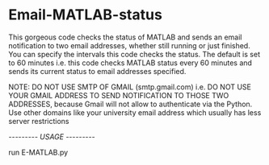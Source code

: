 # Email-MATLAB-status
This gorgeous code checks the status of MATLAB and sends an email notification 
to two email addresses, whether still running or just finished. You can specify
the intervals this code checks the status. The default is set to 60 minutes i.e.
this code checks MATLAB status every 60 minutes and sends its current status to
email addresses specified.

NOTE: DO NOT USE SMTP OF GMAIL (smtp.gmail.com) i.e. DO NOT USE YOUR GMAIL ADDRESS
TO SEND NOTIFICATION TO THOSE TWO ADDRESSES, because Gmail will not allow to
authenticate via the Python. Use other domains like your university email address
which usually has less server restrictions

_-_-_-_-_-_-_-_-_- USAGE  _-_-_-_-_-_-_-_-_-


run E-MATLAB.py
